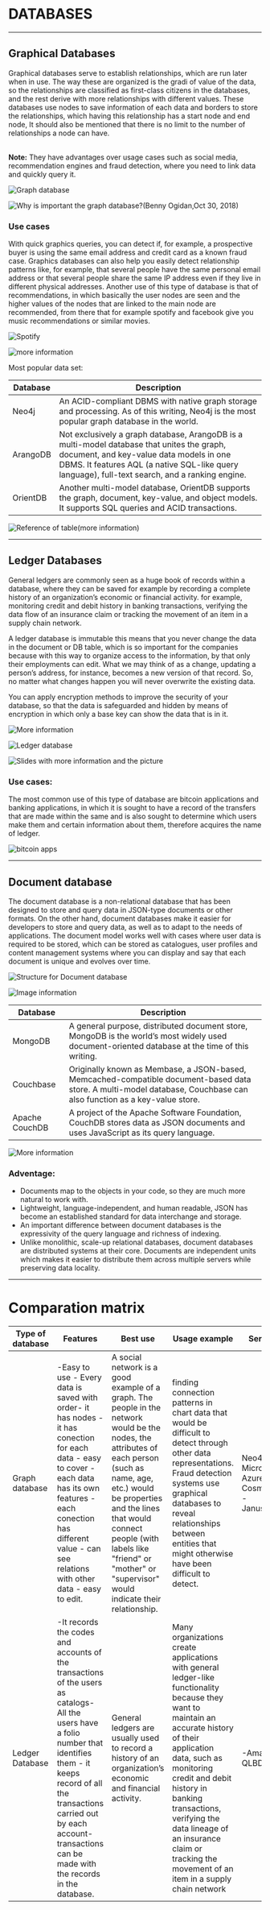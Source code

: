 <h1>DATABASES</h1>

---

<h2>Graphical Databases</h2>

Graphical databases serve to establish relationships, which are run later when in use. The way these are organized is the gradi of value of the data, so the relationships are classified as first-class citizens in the databases, and the rest derive with more relationships with different values.  These databases use nodes to save information of each data and borders to store the relationships, which having this relationship has a start node and end node, It should also be mentioned that there is no limit to the number of relationships a node can have.<br>
<br>

**Note:** 
They have advantages over usage cases such as social media, recommendation engines and fraud detection, where you need to link data and quickly query it.

![Graph database](https://miro.medium.com/max/1000/1*3XqHO9_jmc_ENLXuLhWpgQ.png)

![Why is important the graph database?(Benny Ogidan,Oct 30, 2018)](https://medium.com/the-andela-way/graph-databases-why-are-they-important-c438e1a224ae)

<h3>Use cases</h3>

With quick graphics queries, you can detect if, for example, a prospective buyer is using the same email address and credit card as a known fraud case. Graphics databases can also help you easily detect relationship patterns like, for example, that several people have the same personal email address or that several people share the same IP address even if they live in different physical addresses.  Another use of this type of database is that of recommendations, in which basically the user nodes are seen and the higher values of the nodes that are linked to the main node are recommended, from there that for example spotify and facebook give you music recommendations or similar movies.
<br>

![Spotify](https://indiehoy.com/wp-content/uploads/2018/06/spotify.jpg)

![more information](https://aws.amazon.com/es/nosql/graph/)

Most popular data set:

Database |	Description
-- | --
Neo4j |	An ACID-compliant DBMS with native graph storage and processing. As of this writing, Neo4j is the most popular graph database in the world.
ArangoDB |	Not exclusively a graph database, ArangoDB is a multi-model database that unites the graph, document, and key-value data models in one DBMS. It features AQL (a native SQL-like query language), full-text search, and a ranking engine.
OrientDB |	Another multi-model database, OrientDB supports the graph, document, key-value, and object models. It supports SQL queries and ACID transactions.

![Reference of table(more information)](https://www.digitalocean.com/community/tutorials/a-comparison-of-nosql-database-management-systems-and-models#graph-databases)

---

<h2>Ledger Databases</h2>
  
General ledgers are commonly seen as a huge book of records within a database, where they can be saved for example by recording a complete history of an organization’s economic or financial activity. for example, monitoring credit and debit history in banking transactions, verifying the data flow of an insurance claim or tracking the movement of an item in a supply chain network.

A ledger database is immutable this means that you never change the data in the document or DB table, which is so important for the companies because with this way to organize access to the information, by that only their employments can edit. What we may think of as a change, updating a person’s address, for instance, becomes a new version of that record. So, no matter what changes happen you will never overwrite the existing data.

You can apply encryption methods to improve the security of your database, so that the data is safeguarded and hidden by means of encryption in which only a base key can show the data that is in it.

![More information](https://hackernoon.com/relational-nosql-ledger-databases-work-not-permissioned-blockchains-9ccaef7b3139)

![Ledger database](https://image.slidesharecdn.com/dat378-mir-mon-d-fri-1000-dat3-f4a3d376-f592-4089-b388-cf5aec113bed-281602960-181211171732/95/new-launch-how-do-i-know-i-need-a-ledger-database-an-introduction-to-amazon-qldb-dat378-aws-reinvent-2018-14-638.jpg?cb=1544548685)

![Slides with more information and the picture](https://www.slideshare.net/AmazonWebServices/new-launch-how-do-i-know-i-need-a-ledger-database-an-introduction-to-amazon-qldb-dat378-aws-reinvent-2018)

### Use cases:

The most common use of this type of database are bitcoin applications and banking applications, in which it is sought to have a record of the transfers that are made within the same and is also sought to determine which users make them and certain information about them, therefore acquires the name of ledger.

![bitcoin apps](https://coinlist.me/wp-content/uploads/2018/03/Las-mejores-aplicaciones-bitcoin-2018-1024x627.png)

---

<h2>Document database</h2>

The document database is a non-relational database that has been designed to store and query data in JSON-type documents or other formats. On the other hand, document databases make it easier for developers to store and query data, as well as to adapt to the needs of applications. The document model works well with cases where user data is required to be stored, which can be stored as catalogues, user profiles and content management systems where you can display and say that each document is unique and evolves over time.

![Structure for Document database](https://image.slidesharecdn.com/9-150511210602-lva1-app6892/95/9-document-oriented-databases-11-638.jpg?cb=1433608862)

![Image information](https://www.slideshare.net/fabiofumarola1/9-document-oriented-databases)

Database |	Description
-- | --
MongoDB |	A general purpose, distributed document store, MongoDB is the world’s most widely used document-oriented database at the time of this writing.
Couchbase |	Originally known as Membase, a JSON-based, Memcached-compatible document-based data store. A multi-model database, Couchbase can also function as a key-value store.
Apache CouchDB |	A project of the Apache Software Foundation, CouchDB stores data as JSON documents and uses JavaScript as its query language.

![More information](https://www.digitalocean.com/community/tutorials/a-comparison-of-nosql-database-management-systems-and-models#document-oriented-databases)

### Adventage:

- Documents map to the objects in your code, so they are much more natural to work with.
- Lightweight, language-independent, and human readable, JSON has become an established standard for data interchange and storage. 
- An important difference between document databases is the expressivity of the query language and richness of indexing. 
- Unlike monolithic, scale-up relational databases, document databases are distributed systems at their core. Documents are independent units which makes it easier to distribute them across multiple servers while preserving data locality. 

---

# Comparation matrix

|Type of database| Features | Best use | Usage example | Services|
--|--|--|--|--|
|Graph database|-Easy to use - Every data is saved with order- it has nodes - it has conection for each data - easy to cover - each data has its own features - each conection has different value - can see relations with other data - easy to edit.| A social network is a good example of a graph. The people in the network would be the nodes, the attributes of each person (such as name, age, etc.) would be properties and the lines that would connect people (with labels like "friend" or "mother" or "supervisor" would indicate their relationship.| finding connection patterns in chart data that would be difficult to detect through other data representations. Fraud detection systems use graphical databases to reveal relationships between entities that might otherwise have been difficult to detect. | Neo4j - Microsoft Azure Cosmos DB - JanusGraph.
|Ledger Database|-It records the codes and accounts of the transactions of the users as catalogs- All the users have a folio number that identifies them - it keeps record of all the transactions carried out by each account- transactions can be made with the records in the database.| General ledgers are usually used to record a history of an organization’s economic and financial activity. |  Many organizations create applications with general ledger-like functionality because they want to maintain an accurate history of their application data, such as monitoring credit and debit history in banking transactions, verifying the data lineage of an insurance claim or tracking the movement of an item in a supply chain network| -Amazon QLBD.





